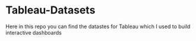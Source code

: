 # Tableau-Datasets #        

Here in this repo you can find the datastes for Tableau which I used to build interactive dashboards      
    
    
   
  
    
  
     
  
    
 
